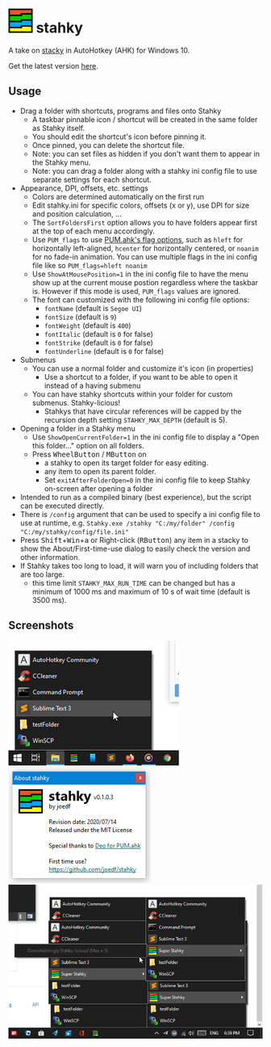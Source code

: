 # ![*](res/app48.png) stahky
A take on [stacky](https://github.com/pawelt/stacky) in AutoHotkey (AHK) for Windows 10.  
  
Get the latest version [here](https://github.com/joedf/stahky/releases).

## Usage
- Drag a folder with shortcuts, programs and files onto Stahky
  - A taskbar pinnable icon / shortcut will be created in the same folder as Stahky itself.
  - You should edit the shortcut's icon before pinning it.
  - Once pinned, you can delete the shortcut file.
  - Note: you can set files as hidden if you don't want them to appear in the Stahky menu.
  - Note: you can drag a folder along with a stahky ini config file to use separate settings for each shortcut.
- Appearance, DPI, offsets, etc. settings
  - Colors are determined automatically on the first run
  - Edit stahky.ini for specific colors, offsets (x or y), use DPI for size and position calculation, ...
  - The `SortFoldersFirst` option allows you to have folders appear first at the top of each menu accordingly.
  - Use `PUM_flags` to use [PUM.ahk's flag options](res/docs/PUM_documentation.pdf), such as `hleft` for horizontally left-aligned, `hcenter` for horizontally centered, or `noanim` for no fade-in animation. You can use multiple flags in the ini config file like so `PUM_flags=hleft noanim`
  - Use `ShowAtMousePosition=1` in the ini config file to have the menu show up at the current mouse postion regardless where the taskbar is. However if this mode is used, `PUM_flags` values are ignored.
  - The font can customized with the following ini config file options:
      - `fontName` (default is `Segoe UI`)
      - `fontSize` (default is `9`)
      - `fontWeight` (default is `400`)
      - `fontItalic` (default is `0` for false)
      - `fontStrike` (default is `0` for false)
      - `fontUnderline` (default is `0` for false)
- Submenus
  - You can use a normal folder and customize it's icon (in properties)
    - Use a shortcut to a folder, if you want to be able to open it instead of a having submenu
  - You can have stahky shortcuts within your folder for custom submenus. Stahky-licious!
    - Stahkys that have circular references will be capped by the recursion depth setting `STAHKY_MAX_DEPTH` (default is 5).
- Opening a folder in a Stahky menu
  - Use `ShowOpenCurrentFolder=1` in the ini config file to display a "Open this folder..." option on all folders.
  - Press <kbd>WheelButton</kbd> / <kbd>MButton</kbd> on
    - a stahky to open its target folder for easy editing.
    - any item to open its parent folder.
    - Set `exitAfterFolderOpen=0` in the ini config file to keep Stahky on-screen after opening a folder
- Intended to run as a compiled binary (best experience), but the script can be executed directly.
- There is `/config` argument that can be used to specify a ini config file to use at runtime, e.g. `Stahky.exe /stahky "C:/my/folder" /config "C:/my/stahky/config/file.ini"`
- Press <kbd>Shift</kbd>+<kbd>Win</kbd>+<kbd>a</kbd> or Right-click (<kbd>RButton</kbd>) any item in a stacky to show the About/First-time-use dialog to easily check the version and other information.
- If Stahky takes too long to load, it will warn you of including folders that are too large.
  - this time limit `STAHKY_MAX_RUN_TIME` can be changed but has a minimum of 1000 ms and maximum of 10 s of wait time (default is 3500 ms).

## Screenshots
![screenshot1](res/screenshots/s1.png)
![about_dialog](res/screenshots/s3.png)
![screenshot2](res/screenshots/s2.png)

